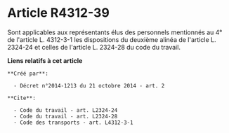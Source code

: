 # Article R4312-39

Sont applicables aux représentants élus des personnels mentionnés au 4° de l'article L. 4312-3-1 les dispositions du deuxième
alinéa de l'article L. 2324-24 et celles de l'article L. 2324-28 du code du travail.

**Liens relatifs à cet article**

	**Créé par**:

	  - Décret n°2014-1213 du 21 octobre 2014 - art. 2

	**Cite**:

	  - Code du travail - art. L2324-24
	  - Code du travail - art. L2324-28
	  - Code des transports - art. L4312-3-1
